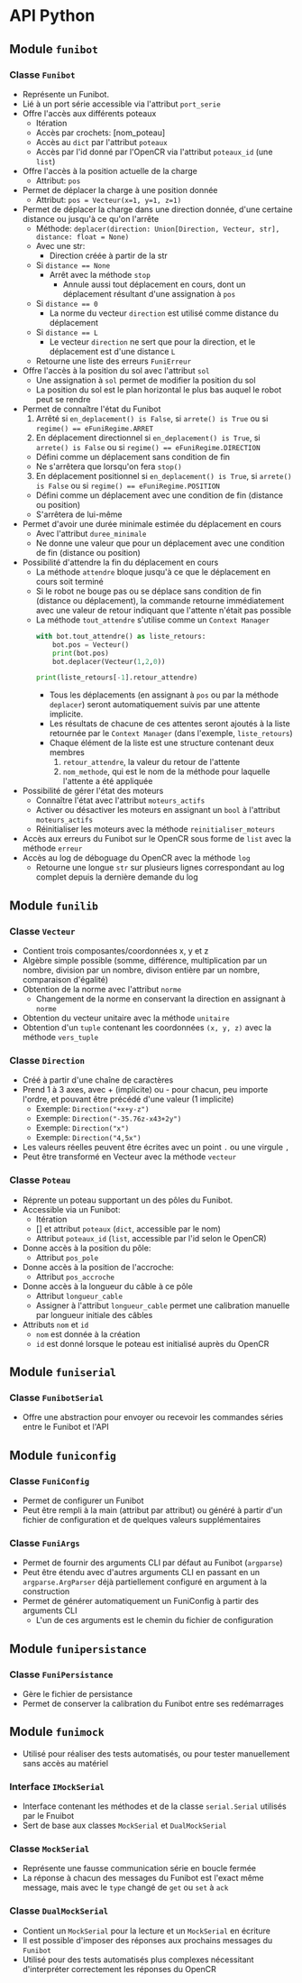 # API Python

## Module `funibot`

### Classe `Funibot`
- Représente un Funibot.
- Lié à un port série accessible via l'attribut `port_serie`
- Offre l'accès aux différents poteaux
  - Itération
  - Accès par crochets: [nom_poteau]
  - Accès au `dict` par l'attribut `poteaux`
  - Accès par l'id donné par l'OpenCR via l'attribut `poteaux_id` (une `list`)
- Offre l'accès à la position actuelle de la charge
  - Attribut: `pos`
- Permet de déplacer la charge à une position donnée
  - Attribut: `pos = Vecteur(x=1, y=1, z=1)`
- Permet de déplacer la charge dans une direction donnée, d'une certaine distance ou jusqu'à ce qu'on l'arrête
  - Méthode: `deplacer(direction: Union[Direction, Vecteur, str], distance: float = None)`
  - Avec une str:
    - Direction créée à partir de la str
  - Si `distance == None`
    - Arrêt avec la méthode `stop`
      - Annule aussi tout déplacement en cours, dont un déplacement résultant d'une assignation à `pos`
  - Si `distance == 0`
    - La norme du vecteur `direction` est utilisé comme distance du déplacement
  - Si `distance == L`
    - Le vecteur `direction` ne sert que pour la direction, et le déplacement est d'une distance `L`
  - Retourne une liste des erreurs `FuniErreur`
- Offre l'accès à la position du sol avec l'attribut `sol`
  - Une assignation à `sol` permet de modifier la position du sol
  - La position du sol est le plan horizontal le plus bas auquel le robot peut se rendre
- Permet de connaître l'état du Funibot
  1. Arrêté si `en_deplacement() is False`, si `arrete() is True` ou si `regime() == eFuniRegime.ARRET`
  2. En déplacement directionnel si `en_deplacement() is True`, si `arrete() is False` ou si `regime() == eFuniRegime.DIRECTION`
    - Défini comme un déplacement sans condition de fin
    - Ne s'arrêtera que lorsqu'on fera `stop()`
  3. En déplacement positionnel si `en_deplacement() is True`, si `arrete() is False` ou si `regime() == eFuniRegime.POSITION`
    - Défini comme un déplacement avec une condition de fin (distance ou position)
    - S'arrêtera de lui-même
- Permet d'avoir une durée minimale estimée du déplacement en cours
  - Avec l'attribut `duree_minimale`
  - Ne donne une valeur que pour un déplacement avec une condition de fin (distance ou position)
- Possibilité d'attendre la fin du déplacement en cours
  - La méthode `attendre` bloque jusqu'à ce que le déplacement en cours soit terminé
  - Si le robot ne bouge pas ou se déplace sans condition de fin (distance ou déplacement), la commande retourne immédiatement avec une valeur de retour indiquant que l'attente n'était pas possible
  - La méthode `tout_attendre` s'utilise comme un `Context Manager`
    ```py
    with bot.tout_attendre() as liste_retours:
        bot.pos = Vecteur()
        print(bot.pos)
        bot.deplacer(Vecteur(1,2,0))
    
    print(liste_retours[-1].retour_attendre)
    ```
    - Tous les déplacements (en assignant à `pos` ou par la méthode `deplacer`) seront automatiquement suivis par une attente implicite.
    - Les résultats de chacune de ces attentes seront ajoutés à la liste retournée par le `Context Manager` (dans l'exemple, `liste_retours`)
    - Chaque élément de la liste est une structure contenant deux membres
      1. `retour_attendre`, la valeur du retour de l'attente
      2. `nom_methode`, qui est le nom de la méthode pour laquelle l'attente a été appliquée
- Possibilité de gérer l'état des moteurs
  - Connaître l'état avec l'attribut `moteurs_actifs`
  - Activer ou désactiver les moteurs en assignant un `bool` à l'attribut `moteurs_actifs`
  - Réinitialiser les moteurs avec la méthode `reinitialiser_moteurs`
- Accès aux erreurs du Funibot sur le OpenCR sous forme de `list` avec la méthode `erreur`
- Accès au log de déboguage du OpenCR avec la méthode `log`
  - Retourne une longue `str` sur plusieurs lignes correspondant au log complet depuis la dernière demande du log

## Module `funilib`

### Classe `Vecteur`
- Contient trois composantes/coordonnées x, y et z
- Algèbre simple possible (somme, différence, multiplication par un nombre, division par un nombre, divison entière par un nombre, comparaison d'égalité)
- Obtention de la norme avec l'attribut `norme`
  - Changement de la norme en conservant la direction en assignant à `norme`
- Obtention du vecteur unitaire avec la méthode `unitaire`
- Obtention d'un `tuple` contenant les coordonnées `(x, y, z)` avec la méthode `vers_tuple`

### Classe `Direction`
- Créé à partir d'une chaîne de caractères
- Prend 1 à 3 axes, avec + (implicite) ou - pour chacun, peu importe l'ordre, et pouvant être précédé d'une valeur (1 implicite)
  - Exemple: `Direction("+x+y-z")`
  - Exemple: `Direction("-35.76z-x43+2y")`
  - Exemple: `Direction("x")`
  - Exemple: `Direction("4,5x")`
- Les valeurs réelles peuvent être écrites avec un point `.` ou une virgule `,`
- Peut être transformé en Vecteur avec la méthode `vecteur`

### Classe `Poteau`
- Réprente un poteau supportant un des pôles du Funibot.
- Accessible via un Funibot:
  - Itération
  - [] et attribut `poteaux` (`dict`, accessible par le nom)
  - Attribut `poteaux_id` (`list`, accessible par l'id selon le OpenCR)
- Donne accès à la position du pôle:
  - Attribut `pos_pole`
- Donne accès à la position de l'accroche:
  - Attribut `pos_accroche`
- Donne accès à la longueur du câble à ce pôle
  - Attribut `longueur_cable`
  - Assigner à l'attribut `longueur_cable` permet une calibration manuelle par longueur initiale des câbles
- Attributs `nom` et `id`
  - `nom` est donnée à la création
  - `id` est donné lorsque le poteau est initialisé auprès du OpenCR

## Module `funiserial`

### Classe `FunibotSerial`
- Offre une abstraction pour envoyer ou recevoir les commandes séries entre le Funibot et l'API

## Module `funiconfig`

### Classe `FuniConfig`
- Permet de configurer un Funibot
- Peut être rempli à la main (attribut par attribut) ou généré à partir d'un fichier de configuration et de quelques valeurs supplémentaires

### Classe `FuniArgs`
- Permet de fournir des arguments CLI par défaut au Funibot (`argparse`)
- Peut être étendu avec d'autres arguments CLI en passant en un `argparse.ArgParser` déjà partiellement configuré en argument à la construction
- Permet de générer automatiquement un FuniConfig à partir des arguments CLI 
  - L'un de ces arguments est le chemin du fichier de configuration

## Module `funipersistance`

### Classe `FuniPersistance`
- Gère le fichier de persistance
- Permet de conserver la calibration du Funibot entre ses redémarrages

## Module `funimock`
- Utilisé pour réaliser des tests automatisés, ou pour tester manuellement sans accès au matériel

### Interface `IMockSerial`
- Interface contenant les méthodes et de la classe `serial.Serial` utilisés par le Fnuibot
- Sert de base aux classes `MockSerial` et `DualMockSerial`

### Classe `MockSerial`
- Représente une fausse communication série en boucle fermée
- La réponse à chacun des messages du Funibot est l'exact même message, mais avec le `type` changé de `get` ou `set` à `ack`

### Classe `DualMockSerial`
- Contient un `MockSerial` pour la lecture et un `MockSerial` en écriture
- Il est possible d'imposer des réponses aux prochains messages du `Funibot`
- Utilisé pour des tests automatisés plus complexes nécessitant d'interpréter correctement les réponses du OpenCR
